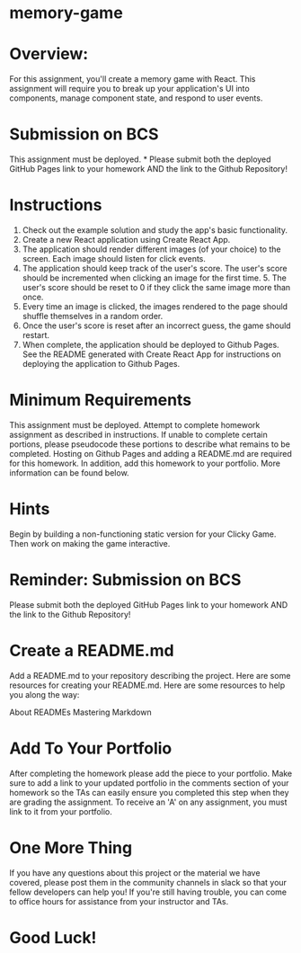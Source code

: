 # memory-game

# Overview:

For this assignment, you'll create a memory game with React. This assignment will require you to break up your application's UI into components, manage component state, and respond to user events.

# Submission on BCS
This assignment must be deployed. * Please submit both the deployed GitHub Pages link to your homework AND the link to the Github Repository!

# Instructions

1. Check out the example solution and study the app's basic functionality.
2. Create a new React application using Create React App.
3. The application should render different images (of your choice) to the screen. Each image should listen for click events.
4. The application should keep track of the user's score. The user's score should be incremented when clicking an image for the first time. 5. The user's score should be reset to 0 if they click the same image more than once.
6. Every time an image is clicked, the images rendered to the page should shuffle themselves in a random order.
7. Once the user's score is reset after an incorrect guess, the game should restart.
8. When complete, the application should be deployed to Github Pages. See the README generated with Create React App for instructions on deploying the application to Github Pages.

# Minimum Requirements
This assignment must be deployed. Attempt to complete homework assignment as described in instructions. If unable to complete certain portions, please pseudocode these portions to describe what remains to be completed. Hosting on Github Pages and adding a README.md are required for this homework. In addition, add this homework to your portfolio. More information can be found below.

# Hints
Begin by building a non-functioning static version for your Clicky Game. Then work on making the game interactive.

# Reminder: Submission on BCS
Please submit both the deployed GitHub Pages link to your homework AND the link to the Github Repository!

# Create a README.md
Add a README.md to your repository describing the project. Here are some resources for creating your README.md. Here are some resources to help you along the way:

  About READMEs
  Mastering Markdown

# Add To Your Portfolio
After completing the homework please add the piece to your portfolio. Make sure to add a link to your updated portfolio in the comments section of your homework so the TAs can easily ensure you completed this step when they are grading the assignment. To receive an 'A' on any assignment, you must link to it from your portfolio.

# One More Thing

If you have any questions about this project or the material we have covered, please post them in the community channels in slack so that your fellow developers can help you! If you're still having trouble, you can come to office hours for assistance from your instructor and TAs.

# Good Luck!


